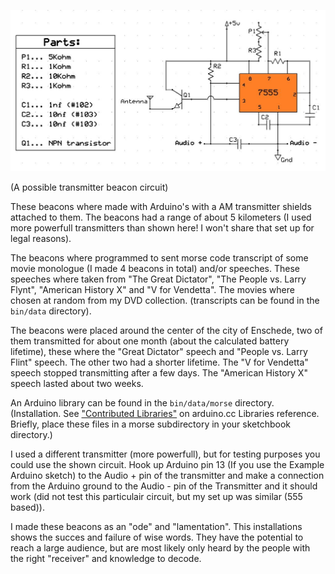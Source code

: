 ![alt tag](https://github.com/DeRaafMedia/ProjectSpeechBeacons/blob/master/bin/data/am-radio-transmitter-using-555-chip-2.jpg)

(A possible transmitter beacon circuit)

These beacons where made with Arduino's with a AM transmitter shields attached to them. The beacons had a range of about 5 kilometers (I used more powerfull transmitters than shown here! I won't share that set up for legal reasons).

The beacons where programmed to sent morse code transcript of some movie monologue (I made 4 beacons in total) and/or speeches. These speeches where taken from "The Great Dictator", "The People vs. Larry Flynt", "American History X" and "V for Vendetta". The movies where chosen at random from my DVD collection. (transcripts can be found in the ``bin/data`` directory).

The beacons were placed around the center of the city of Enschede, two of them transmitted for about one month (about the calculated battery lifetime), these where the "Great Dictator" speech and "People vs. Larry Flint" speech. The other two had a shorter lifetime. The "V for Vendetta" speech stopped transmitting after a few days. The "American History X" speech lasted about two weeks.

An Arduino library can be found in the ``bin/data/morse`` directory. (Installation. See ["Contributed Libraries"](http://www.arduino.cc/en/Reference/Libraries) on arduino.cc Libraries reference. Briefly, place these files in a morse subdirectory in your sketchbook directory.)

I used a different transmitter (more powerfull), but for testing purposes you could use the shown circuit. Hook up Arduino pin 13 (If you use the Example Arduino sketch) to the Audio + pin of the transmitter and  make a connection from the Arduino ground to the Audio - pin of the Transmitter and it should work (did not test this particulair circuit, but my set up was similar (555 based)).

I made these beacons as an "ode" and "lamentation". This installations shows the succes and failure of wise words. They have the potential to reach a large audience, but are most likely only heard by the people with the right "receiver" and knowledge to decode.
